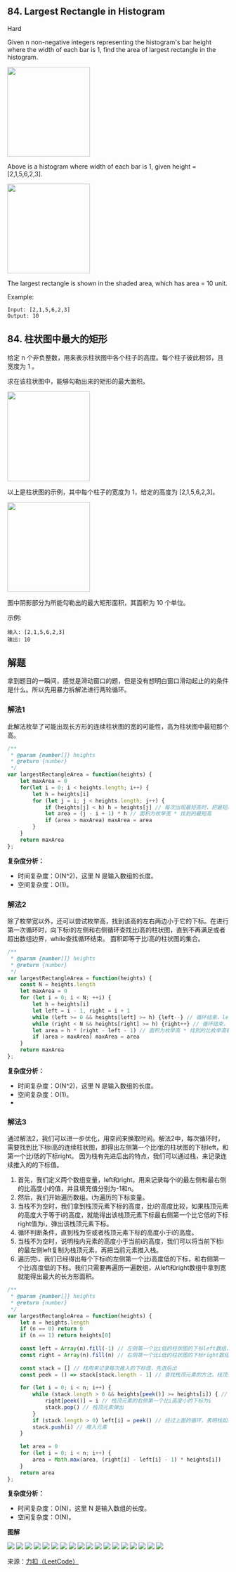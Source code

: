 ## 84. Largest Rectangle in Histogram

Hard

Given n non-negative integers representing the histogram's bar height where the width of each bar is 1, find the area of largest rectangle in the histogram.

<img src="https://assets.leetcode.com/uploads/2018/10/12/histogram.png" style="width: 188px; height: 204px;">


Above is a histogram where width of each bar is 1, given height = [2,1,5,6,2,3].

<img src="https://assets.leetcode.com/uploads/2018/10/12/histogram_area.png" style="width: 188px; height: 204px;">


The largest rectangle is shown in the shaded area, which has area = 10 unit.

 

Example:
```
Input: [2,1,5,6,2,3]
Output: 10
```

## 84. 柱状图中最大的矩形
给定 n 个非负整数，用来表示柱状图中各个柱子的高度。每个柱子彼此相邻，且宽度为 1 。

求在该柱状图中，能够勾勒出来的矩形的最大面积。

 

<img src="https://assets.leetcode.com/uploads/2018/10/12/histogram.png" style="width: 188px; height: 204px;">


以上是柱状图的示例，其中每个柱子的宽度为 1，给定的高度为 [2,1,5,6,2,3]。

 
<img src="https://assets.leetcode.com/uploads/2018/10/12/histogram_area.png" style="width: 188px; height: 204px;">



图中阴影部分为所能勾勒出的最大矩形面积，其面积为 10 个单位。

 

示例:
```
输入: [2,1,5,6,2,3]
输出: 10
```

## 解题

拿到题目的一瞬间，感觉是滑动窗口的题，但是没有想明白窗口滑动起止的的条件是什么。所以先用暴力拆解法进行两轮循环。

### 解法1
此解法枚举了可能出现长方形的连续柱状图的宽的可能性，高为柱状图中最短那个高。

```js
/**
 * @param {number[]} heights
 * @return {number}
 */
var largestRectangleArea = function(heights) {
    let maxArea = 0
    for(let i = 0; i < heights.length; i++) {
        let h = heights[i]
        for (let j = i; j < heights.length; j++) {
            if (heights[j] < h) h = heights[j] // 每次出现最短高时，把最短高赋值给h
            let area = (j - i + 1) * h // 面积为枚举宽 * 找到的最短高
            if (area > maxArea) maxArea = area
        }
    }
    return maxArea
};
```

**复杂度分析：**
- 时间复杂度：O(N^2)，这里 N 是输入数组的长度。
- 空间复杂度：O(1)。

### 解法2
除了枚举宽以外，还可以尝试枚举高，找到该高的左右两边小于它的下标。在进行第一次循环时，向下标i的左侧和右侧循环查找比i高的柱状图，直到不再满足或者超出数组边界，while查找循环结束。
面积即等于比i高的柱状图的集合。
```js
/**
 * @param {number[]} heights
 * @return {number}
 */
var largestRectangleArea = function(heights) {
    const N = heights.length
    let maxArea = 0
    for (let i = 0; i < N; ++i) {
        let h = heights[i]
        let left = i - 1, right = i + 1
        while (left >= 0 && heights[left] >= h) {left--} // 循环结束，left值为i的左边，第一个比i小的下标
        while (right < N && heights[right] >= h) {right++} // 循环结束，right值为i的右边，第一个比i小的下标
        let area = h * (right - left - 1) // 面积为枚举高 * 找到的比枚举高都高的柱状图的长度
        if (area > maxArea) maxArea = area
    }
    return maxArea
};
```

**复杂度分析：**
- 时间复杂度：O(N^2)，这里 N 是输入数组的长度。
- 空间复杂度：O(1)。
- 

### 解法3

通过解法2，我们可以进一步优化，用空间来换取时间。解法2中，每次循环时，需要找到比下标i高的连续柱状图，即得出左侧第一个比i低的柱状图的下标left，和第一个比i低的下标right。
因为栈有先进后出的特点，我们可以通过栈，来记录连续推入的的下标值。
1. 首先，我们定义两个数组变量，left和right，用来记录每个i的最左侧和最右侧的比高度小的值，并且填充值分别为-1和n。
1. 然后，我们开始遍历数组。i为遍历的下标变量。
1. 当栈不为空时，我们拿到栈顶元素下标的高度，比i的高度比较，如果栈顶元素的高度大于等于i的高度，就能得出该栈顶元素下标最右侧第一个比它低的下标right值为i，弹出该栈顶元素下标。
1. 循环判断条件，直到栈为空或者栈顶元素下标的高度小于i的高度。
1. 当栈不为空时，说明栈内元素的高度小于当前i的高度，我们可以将当前下标i的最左侧left复制为栈顶元素，再把当前元素推入栈。
1. 遍历完i，我们已经得出每个下标i的左侧第一个比i高度低的下标，和右侧第一个比i高度低的下标。我们只需要再遍历一遍数组，从left和right数组中拿到宽就能得出最大的长方形面积。

```js
/**
 * @param {number[]} heights
 * @return {number}
 */
var largestRectangleArea = function(heights) {
    let n = heights.length
    if (n == 0) return 0
    if (n == 1) return heights[0]
    
    const left = Array(n).fill(-1) // 左侧第一个比i低的柱状图的下标left数组，默认为-1
    const right = Array(n).fill(n) // 右侧第一个比i低的柱状图的下标right数组，默认为n
    
    const stack = [] // 栈用来记录每次推入的下标值，先进后出
    const peek = () => stack[stack.length - 1] // 查找栈顶元素的方法，栈顶元素下标的高度会与i的高度做比较
    
    for (let i = 0; i < n; i++) {
        while (stack.length > 0 && heights[peek()] >= heights[i]) { // 栈不为空，且栈顶元素下标高度大于i高度
            right[peek()] = i // 栈顶元素的右侧第一个比i高度小的下标为i
            stack.pop() // 栈顶元素弹出
        }
        if (stack.length > 0) left[i] = peek() // 经过上面的循环，表明栈如果有值，那么左侧第一个比i高度小的下标为栈顶元素
        stack.push(i) // 推入元素
    }
    
    let area = 0
    for (let i = 0; i < n; i++) {
        area = Math.max(area, (right[i] - left[i] - 1) * heights[i])
    }
    return area
};
```

**复杂度分析：**
- 时间复杂度：O(N)，这里 N 是输入数组的长度。
- 空间复杂度：O(N)。

**图解**

<img src="https://assets.leetcode-cn.com/solution-static/84/1.PNG">
<img src="https://assets.leetcode-cn.com/solution-static/84/2.PNG">
<img src="https://assets.leetcode-cn.com/solution-static/84/3.PNG">
<img src="https://assets.leetcode-cn.com/solution-static/84/4.PNG">
<img src="https://assets.leetcode-cn.com/solution-static/84/5.PNG">
<img src="https://assets.leetcode-cn.com/solution-static/84/6.PNG">
<img src="https://assets.leetcode-cn.com/solution-static/84/7.PNG">
<img src="https://assets.leetcode-cn.com/solution-static/84/8.PNG">
<img src="https://assets.leetcode-cn.com/solution-static/84/9.PNG">
<img src="https://assets.leetcode-cn.com/solution-static/84/10.PNG">
<img src="https://assets.leetcode-cn.com/solution-static/84/11.PNG">
<img src="https://assets.leetcode-cn.com/solution-static/84/12.PNG">
<img src="https://assets.leetcode-cn.com/solution-static/84/13.PNG">
<img src="https://assets.leetcode-cn.com/solution-static/84/14.PNG">
<img src="https://assets.leetcode-cn.com/solution-static/84/15.PNG">
<img src="https://assets.leetcode-cn.com/solution-static/84/16.PNG">
<img src="https://assets.leetcode-cn.com/solution-static/84/17.PNG">
<img src="https://assets.leetcode-cn.com/solution-static/84/18.PNG">

来源：[力扣（LeetCode）](https://leetcode-cn.com/problems/largest-rectangle-in-histogram/)
